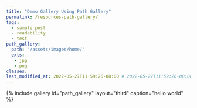 ```yaml
---
title: "Demo Gallery Using Path Gallery"
permalink: /resources-path-gallery/
tags: 
  - sample post
  - readability
  - test
path_gallery:
  path: "/assets/images/home/"
  exts: 
   - jpg
   - png
classes: 
last_modified_at: 2022-05-27T11:59:26-08:00 # 2022-05-27T11:59:26-08:00 - Last Updated Date.
---
```



{% include gallery id="path_gallery" layout="third" caption="hello world" %}

